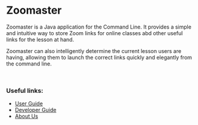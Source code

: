 # Zoomaster

Zoomaster is a Java application for the Command Line. It provides a simple and intuitive way to store Zoom links for online classes abd other useful links for the lesson at hand.

Zoomaster can also intelligently determine the current lesson users are having, allowing them to launch the correct links quickly and elegantly from the command line.

<br>

### Useful links:
* [User Guide](UserGuide.md)
* [Developer Guide](DeveloperGuide.md)
* [About Us](AboutUs.md)
